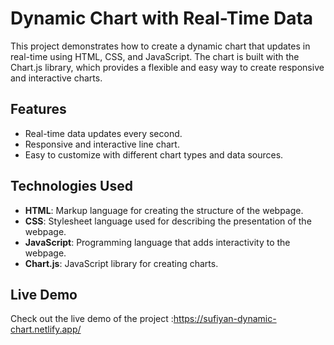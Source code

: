 # Dynamic Chart with Real-Time Data

This project demonstrates how to create a dynamic chart that updates in real-time using HTML, CSS, and JavaScript. The chart is built with the Chart.js library, which provides a flexible and easy way to create responsive and interactive charts.


## Features

- Real-time data updates every second.
- Responsive and interactive line chart.
- Easy to customize with different chart types and data sources.

## Technologies Used

- **HTML**: Markup language for creating the structure of the webpage.
- **CSS**: Stylesheet language used for describing the presentation of the webpage.
- **JavaScript**: Programming language that adds interactivity to the webpage.
- **Chart.js**: JavaScript library for creating charts.

## Live Demo

Check out the live demo of the project :https://sufiyan-dynamic-chart.netlify.app/
